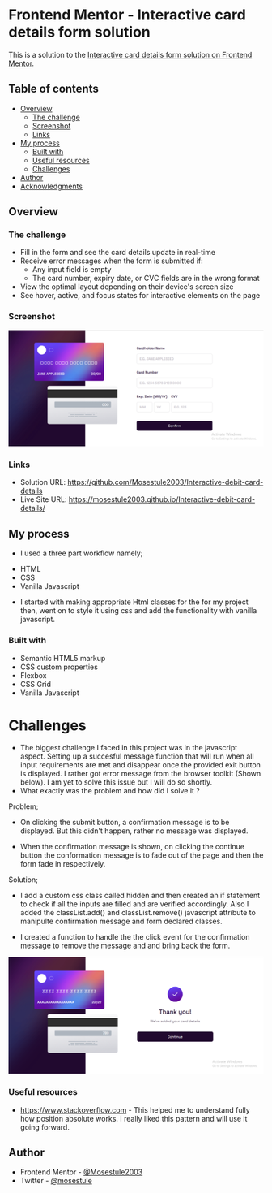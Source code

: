# Frontend Mentor - Interactive card details form solution

This is a solution to the [Interactive card details form solution on Frontend Mentor](https://www.frontendmentor.io/challenges/interactive-card-details-form-XpS8cKZDWw). 

## Table of contents

- [Overview](#overview)
  - [The challenge](#the-challenge)
  - [Screenshot](#screenshot)
  - [Links](#links)
- [My process](#my-process)
  - [Built with](#built-with)
  - [Useful resources](#useful-resources)
  - [Challenges](#Challenges)
- [Author](#author)
- [Acknowledgments](#acknowledgments)


## Overview

### The challenge

- Fill in the form and see the card details update in real-time
- Receive error messages when the form is submitted if:
  - Any input field is empty
  - The card number, expiry date, or CVC fields are in the wrong format
- View the optimal layout depending on their device's screen size
- See hover, active, and focus states for interactive elements on the page

### Screenshot

![](./images/Screenshot%202022-10-08%20164008.png)

### Links

- Solution URL: https://github.com/Mosestule2003/Interactive-debit-card-details
- Live Site URL: https://mosestule2003.github.io/Interactive-debit-card-details/

## My process

- I used a three part workflow namely;
* HTML
* CSS
* Vanilla Javascript
- I started with making appropriate Html classes for the for my project then, went on to style it using css and add the functionality with vanilla javascript. 

### Built with

- Semantic HTML5 markup
- CSS custom properties
- Flexbox
- CSS Grid
- Vanilla Javascript

# Challenges
- The biggest challenge I faced in this project was in the javascript aspect. Setting up a succesful message function that will run when all input requirements are met and disappear once the provided exit button is displayed. I rather got error message from the browser  toolkit (Shown below). I am yet to solve this issue but I will do so shortly.
- What exactly was the problem and how did I solve it ?

Problem;

- On clicking the submit button, a confirmation message is to be displayed. But this didn't happen, rather no message was displayed.


- When the confirmation message  is shown, on clicking the continue button the conformation message is to fade out of the page and then the form fade in respectively.


Solution;

- I add a custom css class called hidden and then created an if statement to check if all the inputs are filled and are verified accordingly.  Also I added  the classList.add() and classList.remove() javascript attribute to manipulte confirmation message and form declared classes.


- I created a function to handle the the click event for the confirmation message to remove the message and and bring back the form.

![](./images/Screenshot-two%20%202022-10-08%20164918.png)

### Useful resources

- https://www.stackoverflow.com - This helped me to understand fully how position absolute works. I really liked this pattern and will use it going forward.

## Author

- Frontend Mentor - [@Mosestule2003](https://www.frontendmentor.io/profile/Mosestule2003)
- Twitter - [@mosestule](https://www.twitter.com/yourusername)
